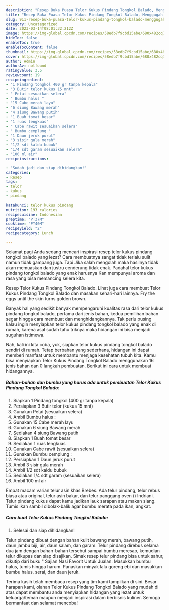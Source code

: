 ```yaml
---
description: "Resep Buka Puasa Telor Kukus Pindang Tongkol Balado, Menggugah Selera"
title: "Resep Buka Puasa Telor Kukus Pindang Tongkol Balado, Menggugah Selera"
slug: 911-resep-buka-puasa-telor-kukus-pindang-tongkol-balado-menggugah-selera
category: Uncategorized
date: 2023-03-14T08:01:32.212Z
image: https://img-global.cpcdn.com/recipes/58edb7f9cbd15abe/680x482cq70/telor-kukus-pindang-tongkol-balado-foto-resep-utama.jpg
hideToc: false
enableToc: true
enableTocContent: false
thumbnail: https://img-global.cpcdn.com/recipes/58edb7f9cbd15abe/680x482cq70/telor-kukus-pindang-tongkol-balado-foto-resep-utama.jpg
cover: https://img-global.cpcdn.com/recipes/58edb7f9cbd15abe/680x482cq70/telor-kukus-pindang-tongkol-balado-foto-resep-utama.jpg
author: Admin
authorAv: notfound
ratingvalue: 3.5
reviewcount: 19
recipeingredient:
- "1 Pindang tongkol 400 gr tanpa kepala"
- "3 Butir telor kukus 15 mnt"
- " Petai sesuaikan selera"
- " Bumbu halus "
- "15 Cabe merah layu"
- "6 siung Bawang merah"
- "4 siung Bawang putih"
- "1 Buah tomat besar"
- "1 ruas lengkuas"
- " Cabe rawit sesuaikan selera"
- " Bumbu cemplung "
- "1 Daun jeruk purut"
- "3 sisir gula merah"
- "1/2 sdt kaldu bubuk"
- "1/4 sdt garam sesuaikan selera"
- "100 ml air"
recipeinstructions:

- "Sudah jadi dan siap dihidangkan!"
categories:
- Resep
tags:
- telor
- kukus
- pindang

katakunci: telor kukus pindang 
nutrition: 193 calories
recipecuisine: Indonesian
preptime: "PT37M"
cooktime: "PT40M"
recipeyield: "2"
recipecategory: Lunch

---
```



Selamat pagi Anda sedang mencari inspirasi resep telor kukus pindang tongkol balado yang lezat? Cara membuatnya sangat tidak terlalu sulit namun tidak gampang juga. Tapi Jika salah mengolah maka hasilnya tidak akan memuaskan dan justru cenderung tidak enak. Padahal telor kukus pindang tongkol balado yang enak harusnya Kan mempunyai aroma dan rasa yang bisa memancing selera kita.


Resep Telor Kukus Pindang Tongkol Balado. Lihat juga cara membuat Telor Kukus Pindang Tongkol Balado dan masakan sehari-hari lainnya. Fry the eggs until the skin turns golden brown.

Banyak hal yang sedikit banyak mempengaruhi kualitas rasa dari telor kukus pindang tongkol balado, pertama dari jenis bahan, kedua pemilihan bahan segar hingga cara membuat dan menghidangkannya. Tak perlu pusing kalau ingin menyiapkan telor kukus pindang tongkol balado yang enak di rumah, karena asal sudah tahu triknya maka hidangan ini bisa menjadi suguhan istimewa.


Nah, kali ini kita coba, yuk, siapkan telor kukus pindang tongkol balado sendiri di rumah. Tetap berbahan yang sederhana, hidangan ini dapat memberi manfaat untuk membantu menjaga kesehatan tubuh kita. Kamu bisa menyiapkan Telor Kukus Pindang Tongkol Balado menggunakan 16 jenis bahan dan 0 langkah pembuatan. Berikut ini cara untuk membuat hidangannya.

<!--inarticleads1-->

##### Bahan-bahan dan bumbu yang harus ada untuk pembuatan Telor Kukus Pindang Tongkol Balado:

1. Siapkan 1 Pindang tongkol (400 gr tanpa kepala)
1. Persiapkan 3 Butir telor (kukus 15 mnt)
1. Gunakan  Petai (sesuaikan selera)
1. Ambil  Bumbu halus :
1. Gunakan 15 Cabe merah layu
1. Gunakan 6 siung Bawang merah
1. Sediakan 4 siung Bawang putih
1. Siapkan 1 Buah tomat besar
1. Sediakan 1 ruas lengkuas
1. Gunakan  Cabe rawit (sesuaikan selera)
1. Gunakan  Bumbu cemplung :
1. Persiapkan 1 Daun jeruk purut
1. Ambil 3 sisir gula merah
1. Ambil 1/2 sdt kaldu bubuk
1. Sediakan 1/4 sdt garam (sesuaikan selera)
1. Ambil 100 ml air


Empat macam varian telur asin khas Brebes. Ada telur pindang, telur rebus biasa atau original, telur asin bakar, dan telur panggang oven () Indriani. Telur pindang kukus dapat kamu jadikan lauk sarapan atau makan siang. Tumis ikan sambil dibolak-balik agar bumbu merata pada ikan, angkat. 

<!--inarticleads2-->

##### Cara buat Telor Kukus Pindang Tongkol Balado:


1. Selesai dan siap dihidangkan!

Telur pindang dibuat dengan bahan kulit bawang merah, bawang putih, daun jambu biji, air, daun salam, dan garam. Telur pindang direbus selama dua jam dengan bahan-bahan tersebut sampai bumbu meresap, kemudian telur dikupas dan siap disajikan. Simak resep telur pindang bisa untuk sahur, dikutip dari buku &#34; Sajian Nasi Favorit Untuk Jualan. Masukkan bumbu halus, tumis hingga harum. Panaskan minyak lalu goreng ebi dan masukkan bumbu halus, serai, dan daun jeruk. 

Terima kasih telah membaca resep yang tim kami tampilkan di sini. Besar harapan kami, olahan Telor Kukus Pindang Tongkol Balado yang mudah di atas dapat membantu anda menyiapkan hidangan yang lezat untuk keluarga/teman maupun menjadi inspirasi dalam berbisnis kuliner. Semoga bermanfaat dan selamat mencoba!
